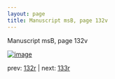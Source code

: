 ```yaml
---
layout: page
title: Manuscript msB, page 132v
---
```


Manuscript msB, page 132v

[![image](http://www.homermultitext.org/iipsrv?OBJ=IIP,1.0&FIF=/project/homer/pyramidal/deepzoom/hmt/vbbifolio/v1/vb_132v_133r.tif&WID=100&CVT=JPEG)](http://www.homermultitext.org/ict2/?urn=urn:cite2:hmt:vbbifolio.v1:vb_132v_133r)

prev:  [132r](../132r) | next:  [133r](../133r)

